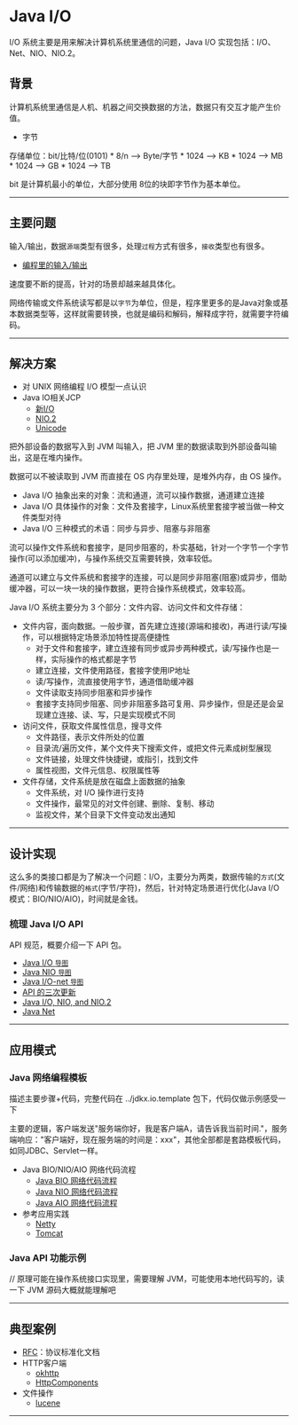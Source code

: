 #   Java I/O

I/O 系统主要是用来解决计算机系统里通信的问题，Java I/O 实现包括：I/O、Net、NIO、NIO.2。

##  背景

计算机系统里通信是人机、机器之间交换数据的方法，数据只有交互才能产生价值。

-   字节

存储单位：bit/比特/位(0101) * 8/n --> Byte/字节 * 1024 --> KB * 1024 --> MB * 1024 --> GB * 1024 -->  TB

bit 是计算机最小的单位，大部分使用 8位的块即字节作为基本单位。

----

##  主要问题

输入/输出，数据`源端`类型有很多，处理`过程`方式有很多，`接收`类型也有很多。

-   [编程里的输入/输出](http://assets.processon.com/chart_image/5de475dae4b0d1f8f2c71681.png)

速度要不断的提高，针对的场景却越来越具体化。

网络传输或文件系统读写都是以`字节`为单位，但是，程序里更多的是Java对象或基本数据类型等，这样就需要转换，也就是编码和解码，解释成字符，就需要字符编码。

----

##  解决方案

-   对 UNIX 网络编程 I/O 模型一点认识
-   Java IO相关JCP
    -   [新I/O](https://jcp.org/en/jsr/detail?id=51)
    -   [NIO.2](https://jcp.org/en/jsr/detail?id=203)
    -   [Unicode](https://jcp.org/en/jsr/detail?id=204)

把外部设备的数据写入到 JVM 叫输入，把 JVM 里的数据读取到外部设备叫输出，这是在堆内操作。

数据可以不被读取到 JVM 而直接在 OS 内存里处理，是堆外内存，由 OS 操作。

-   Java I/O 抽象出来的对象：流和通道，流可以操作数据，通道建立连接
-   Java I/O 具体操作的对象：文件及套接字，Linux系统里套接字被当做一种文件类型对待 
-   Java I/O 三种模式的术语：同步与异步、阻塞与非阻塞

流可以操作文件系统和套接字，是同步阻塞的，朴实基础，针对一个字节一个字节操作(可以添加缓冲)，与操作系统交互需要转换，效率较低。

通道可以建立与文件系统和套接字的连接，可以是同步非阻塞(阻塞)或异步，借助缓冲器，可以一块一块的操作数据，更符合操作系统模式，效率较高。

Java I/O 系统主要分为 3 个部分：文件内容、访问文件和文件存储：

-   文件内容，面向数据。一般步骤，首先建立连接(源端和接收)，再进行读/写操作，可以根据特定场景添加特性提高便捷性
    -   对于文件和套接字，建立连接有同步或异步两种模式，读/写操作也是一样，实际操作的格式都是字节
    -   建立连接，文件使用路径，套接字使用IP地址
    -   读/写操作，流直接使用字节，通道借助缓冲器
    -   文件读取支持同步阻塞和异步操作
    -   套接字支持同步阻塞、同步非阻塞多路可复用、异步操作，但是还是会呈现建立连接、读、写，只是实现模式不同
-   访问文件，获取文件属性信息，搜寻文件
    -   文件路径，表示文件所处的位置
    -   目录流/遍历文件，某个文件夹下搜索文件，或把文件元素成树型展现
    -   文件链接，处理文件快捷键，或指引，找到文件
    -   属性视图，文件元信息、权限属性等
-   文件存储，文件系统是放在磁盘上面数据的抽象
    -   文件系统，对 I/O 操作进行支持
    -   文件操作，最常见的对文件创建、删除、复制、移动
    -   监视文件，某个目录下文件变动发出通知

----

##  设计实现

这么多的类接口都是为了解决一个问题：I/O，主要分为两类，数据传输的`方式`(文件/网络)和传输数据的`格式`(字节/字符)，然后，针对特定场景进行优化(Java I/O 模式：BIO/NIO/AIO)，时间就是金钱。

### 梳理 Java I/O API

API 规范，概要介绍一下 API 包。

-   [Java I/O `导图`](https://www.processon.com/view/link/5e52272fe4b07f2b831eed43)
-   [Java NIO `导图`](https://www.processon.com/view/link/5e522760e4b0d4dc876904a1)
-   [Java I/O-net `导图`](https://www.processon.com/view/link/5e52274ae4b07f2b831eed6e)
-   [API 的三次更新](100x.md)
-   [Java I/O, NIO, and NIO.2](101x.md)
-   [Java Net](102x.md)

----

##  应用模式


### Java 网络编程模板

描述主要步骤+代码，完整代码在 ../jdkx.io.template 包下，代码仅做示例感受一下

主要的逻辑，客户端发送"服务端你好，我是客户端A，请告诉我当前时间."，服务端响应："客户端好，现在服务端的时间是：xxx"，其他全部都是套路模板代码，如同JDBC、Servlet一样。

-   Java  BIO/NIO/AIO 网络代码流程
    -   [Java BIO 网络代码流程](210x.md)
    -   [Java NIO 网络代码流程](220x.md)
    -   [Java AIO 网络代码流程](230x.md)
-   参考应用实践
    -   [Netty](https://netty.io/)
    -   [Tomcat](http://tomcat.apache.org/)


### Java API 功能示例

// 原理可能在操作系统接口实现里，需要理解 JVM，可能使用本地代码写的，读一下 JVM 源码大概就能理解吧


----

##  典型案例

-   [RFC](https://www.ietf.org/)：协议标准化文档
-   HTTP客户端
    -   [okhttp](https://square.github.io/okhttp/)
    -   [HttpComponents](http://hc.apache.org/)
-   文件操作
    -   [lucene](https://lucene.apache.org/)

----